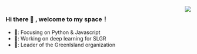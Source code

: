 <img align="right" src="https://github-readme-stats.vercel.app/api?username=spongxin&show_icons=true&icon_color=CE1D2D&text_color=718096&bg_color=ffffff&hide_title=true" />

### Hi there 👋 , welcome to my space！

- 📌: Focusing on Python & Javascript
- 🔨: Working on deep learning for SLGR
- 🐏: Leader of the GreenIsland organization

